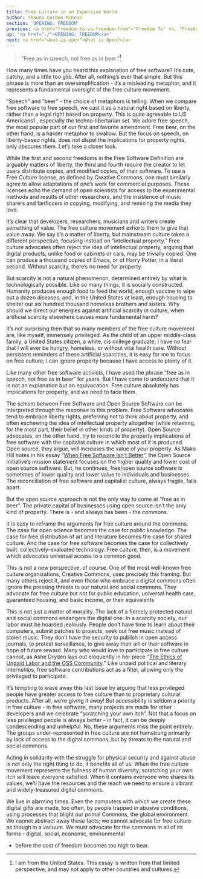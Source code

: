 ```yaml
---
title: Free Culture in an Expensive World
author: Shauna Gordon-McKeon
section: 'OPENING: FREEDOM'
previous: <a href="freedom-to-vs-freedom-from">"Freedom To" vs. "Freedom From"</a>
up: '<a href="./">OPENING: FREEDOM</a>'
next: <a href="what-is-open">What is Open?</a>
---
```


> “Free as in speech, not free as in beer.”[^1]

How many times have you heard this explanation of free software? It’s
cute, catchy, and a little too glib. After all, nothing’s ever that
simple. But this phrase is more than an oversimplification - it’s a
misleading metaphor, and it represents a fundamental oversight of the
free culture movement.

“Speech” and “beer” - the choice of metaphors is telling. When we
compare free software to free speech, we cast it as a natural right
based on liberty, rather than a legal right based on property.  This
is quite agreeable to US Americans1 , especially the
techno-libertarian set. We adore free speech, the most popular part of
our first and favorite amendment. Free beer, on the other hand, is a
harder metaphor to swallow. But the focus on speech, on liberty-based
rights, does not dispel the implications for property rights, only
obscures them. Let’s take a closer look.

While the first and second freedoms in the Free Software Definition
are arguably matters of liberty, the third and fourth require the
creator to let users distribute copies, and modified copies, of their
software. To use a Free Culture license, as defined by Creative
Commons, one must similarly agree to allow adaptations of one’s work
for commercial purposes. These licenses echo the demand of open
scientists for access to the experimental methods and results of other
researchers, and the insistence of music sharers and fanficcers in
copying, modifying, and remixing the media they love.

It’s clear that developers, researchers, musicians and writers create
something of value. The free culture movement exhorts them to give
that value away. We say it’s a matter of liberty, but mainstream
culture takes a different perspective, focusing instead on
“intellectual property.” Free culture advocates often reject the idea
of intellectual property, arguing that digital products, unlike food
or cabinets or cars, may be trivially copied. One can produce a
thousand copies of Emacs, or of Harry Potter, in a literal
second. Without scarcity, there’s no need for property.

But scarcity is not a natural phenomenon, determined entirely by what
is technologically possible. Like so many things, it is socially
constructed.  Humanity produces enough food to feed the world, enough
vaccine to wipe out a dozen diseases, and, in the United States at
least, enough housing to shelter our six hundred thousand homeless
brothers and sisters. Why should we direct our energies against
artificial scarcity in culture, when artificial scarcity elsewhere
causes more fundamental harm?

It’s not surprising then that so many members of the free culture
movement are, like myself, immensely privileged. As the child of an
upper middle-class family, a United States citizen, a white, cis
college graduate, I have no fear that I will ever be hungry, homeless,
or without vital health care.  Without persistent reminders of these
artificial scarcities, it is easy for me to focus on free culture; I
can ignore property because I have access to plenty of it.

Like many other free software activists, I have used the phrase “free
as in speech, not free as in beer” for years. But I have come to
understand that it is not an explanation but an equivocation. Free
culture absolutely has implications for property, and we need to face
them.

The schism between Free Software and Open Source Software can be
interpreted through the response to this problem. Free Software
advocates tend to embrace liberty rights, preferring not to think
about property, and often eschewing the idea of intellectual property
altogether (while retaining, for the most part, their belief in other
kinds of property). Open Source advocates, on the other hand, try to
reconcile the property implications of free software with the
capitalist culture in which most of it is produced. Open source, they
argue, will increases the value of your property. As Mako Hill notes
in his essay “[When Free Software Isn't Better][0]”, the Open Source
Initiative’s mission statement focuses on the higher quality and lower
cost of open source software. But, he continues, free/open source
software is sometimes of lower quality and lower value to individuals
and businesses.  The reconciliation of free software and capitalist
culture, always fragile, falls apart.

But the open source approach is not the only way to come at “free as
in beer”. The private capital of businesses using open source isn’t
the only kind of property. There is - and always has been - the
commons.

It is easy to reframe the arguments for free culture around the
commons. The case for open science becomes the case for public
knowledge. The case for free distribution of art and literature
becomes the case for shared culture. And the case for free software
becomes the case for collectively built, collectively-evaluated
technology. Free culture, then, is a movement which advocates
universal access to a common good.

This is not a new perspective, of course. One of the most well-known
free culture organizations, Creative Commons, uses precisely this
framing. But many others reject it, and even those who embrace a
digital commons often ignore the pressing threats to our natural and
social commons. They advocate for free culture but not for public
education, universal health care, guaranteed housing, and basic
income, or their equivalents

This is not just a matter of morality. The lack of a fiercely
protected natural and social commons endangers the digital one. In a
scarcity society, our labor must be hoarded jealously. People don’t
have time to learn about their computers, submit patches to projects,
seek out free music instead of stolen music. They don’t have the
security to publish in open access journals, to protest surveillance,
to give away their art or their software in hope of future
reward. Many who would love to participate in free culture cannot, as
Ashe Dryden lays out eloquently in her piece “[The Ethics of Unpaid
Labor and the OSS Community][1].”  Like unpaid political and literary
internships, free software contributions act as a filter, allowing
only the privileged to participate.

It’s tempting to wave away this last issue by arguing that less
privileged people have greater access to free culture than to
proprietary cultural products. After all, we’re giving it away! But
accessibility is seldom a priority in free culture - in free software,
many projects are made for other developers and we celebrate
“scratching your own itch”. Not that a focus on less privileged people
is always better - in fact, it can be deeply condescending and
unhelpful. No, these arguments miss the point entirely. The groups
under-represented in free culture are not hamstrung primarily by lack
of access to the digital commons, but by threats to the natural and
social commons.

Acting in solidarity with the struggle for physical security and
against abuse is not only the right thing to do, it benefits all of
us. When the free culture movement represents the fullness of human
diversity, scratching your own itch will leave everyone satisfied.
When it contains everyone who shares its values, we’ll have the
resources and the reach we need to ensure a vibrant and
widely-treasured digital commons.

We live in alarming times. Even the computers with which we create
these digital gifts are made, too often, by people trapped in abusive
conditions, using processes that blight our primal Commons, the global
environment. We cannot abstract away these facts; we cannot advocate
for free culture as though in a vacuum. We must advocate for the
commons in all of its forms - digital, social, economic, environmental
- before the cost of freedom becomes too high to bear.

[0]: https://mako.cc/writing/hill-when_free_software_isnt_better.html
[1]: http://www.ashedryden.com/blog/the-ethics-of-unpaid-labor-and-the-oss-community
[^1]: I am from the United States. This essay is written from that
      limited perspective, and may not apply to other countries and
      cultures.
